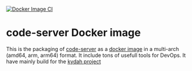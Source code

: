 [![Docker Image CI](https://github.com/sebt3/code-server/workflows/Docker%20Image%20CI/badge.svg)](https://github.com/sebt3/code-server/actions)

# code-server Docker image

This is the packaging of [code-server](https://github.com/coder/code-server) as a [docker image](https://hub.docker.com/r/sebt3/code-server) in a multi-arch (amd64, arm, arm64) format.
It include tons of usefull tools for DevOps. It have mainly build for the [kydah project](http://kydah.fr/)
